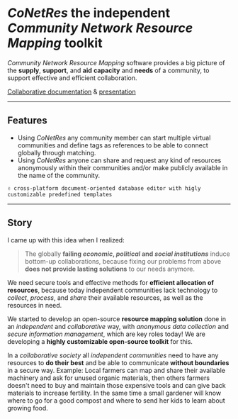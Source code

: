 # ***CoNetRes*** the independent *Community Network Resource Mapping* toolkit
*Community Network Resource Mapping* software provides a big picture of the **supply**, **support**, and **aid** **capacity** and **needs** of a community, to support effective and efficient collaboration.

[Collaborative documentation](http://oszt.6od.hu/en) & [presentation](https://hackmd.io/@eaposztrof/rJa8JEy_8)

---

## Features

- Using *CoNetRes* any community member can start multiple virtual communities and define tags as references to be able to connect globally through matching.
- Using *CoNetRes* anyone can share and request any kind of resources anonymously within their communities and/or make publicly available in the name of the community.

`✌ cross-platform document-oriented database editor with higly customizable predefined templates`

---

## Story

I came up with this idea when I realized:
> The globally **failing *economic*, *political* and *social institutions*** induce bottom-up collaborations, because fixing our problems from above **does not provide lasting solutions** to our needs anymore.

We need secure tools and effective methods for **efficient allocation of resources**, because today independent communities lack technology to *collect*, *process*, and *share* their available resources, as well as the resources in need.

We started to develop an open-source **resource mapping solution** done in an *independent* and *collaborative* way, with *anonymous data collection* and *secure information management*, which are key roles today! We are developing a **highly customizable open-source toolkit** for this.

In a *collaborative society* all *independent communities* need to have any resources to **do their best** and be able to communicate **without boundaries** in a secure way.
Example: Local farmers can map and share their available machinery and ask for unused organic materials, then others farmers doesn't need to buy and maintain those expensive tools and can give back materials to increase fertility. In the same time a small gardener will know where to go for a good compost and where to send her kids to learn about growing food.
